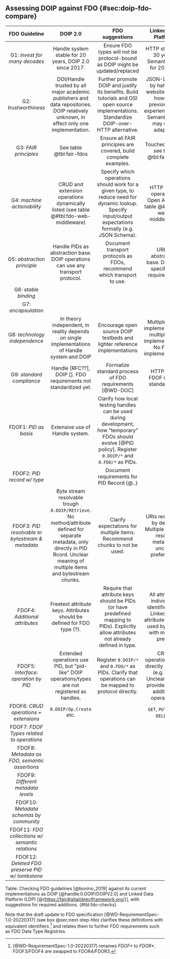 ## Assessing DOIP against FDO {#sec:doip-fdo-compare}

| **FDO Guideline**                                    | DOIP 2.0            | FDO suggestions     | Linked Data Platform | LDP suggestion       |
|:------------------------------------------------:|:-------------------:|:-------------------:|:--------------------:|:--------------------:|
| G1: _invest for many decades_                    | Handle system stable for 20 years, DOIP 2.0 since 2017. | Ensure FDO types will not be protocol-bound as DOIP might be updated/replaced | HTTP stable for 30 years, Semantic Web for 20 years | Keep flexibility of RDF serialization formats which may change more frequently | 
| G2: _trustworthiness_                            | DOI/Handle trusted by all major academic publishers and data repositories. DOIP relatively unknown, in effect only one implementation. |  Further promote DOIP and justify its benefits. Build tutorials and OSI open source implementations. Standardize DOIP-over-HTTP alternative.  |  JSON-LD used by half of all websites [@{}], however previous bad experiences with Semantic Web may deter adapters  |  Ensure simplicity for end developers, rather than semantic overengineering. Example-driven documentation.  |
| G3: _FAIR principles_                            | See table @tbl:fair-fdos |  Ensure all FAIR principles are covered, build complete examples.   |  Touched briefly, see table @tbl:fair-fdos |  Add explicit expression to show each FAIR pcinciple fulfilled.  | 
| G4: _machine actionability_                      | CRUD and extension operations dynamically listed (see table @#tbl:fdo-web-middleware) |  Specify which operations should work for a given type, to reduce need for dynamic lookup. Specify input/output expectations formally (e.g. JSON Schema).  |  HTTP CRUD operations, Open API (see table @#tbl:fdo-web-middleware) |  Document operations so client can make subsequent HTTP calls.  |
| G5: _abstraction principle_                      |  Handle PIDs as abstraction base. DOIP operations can use any transport protocol.  | Document transport protocols as FDOs, recommend which transport to use. |  URI as abstraction base. Does not specify PID requirements.  | Give stronger deployment recommendations. |   
| G6: _stable binding_                             | 
| G7: _encapsulation_                              |
| G8: _technology independence_                    | In theory independent, in reality depends on single implementations of Handle system and DOIP  | Encourage open source DOIP testbeds and lighter reference implementations  |  Multiple HTTP implementations, multiple LDP implementations. No FDOF implementations.  |  Develop demonstrator of FDOF usage based on existing LDP server.  |
| G9: _standard compliance_                        | Handle [RFC??], DOIP []. FDO requirements not standardized yet.   | Formalize standard process of FDO requirements [@WD-DOC] |  HTTP, LDP. FDOF not yet standardized |  Formalize FDOF from FDOF-SEM working group | 
| FDOF1: _PID as basis_                            | Extensive use of Handle system.  |  Clarify how local testing handles can be used during development, how "temporary" FDOs should evolve [@PID policy]. Register `0.DOIP/*` and `0.FDO/*` as PIDs.  | 
| FDOF2: _PID record w/ type_                      |  |  Document requirements for PID Record {@..} |
| FDOF3: _PID resolvable to bytestream & metadata_ | Byte stream resolvable trough `0.DOIP/REtrieve`. No method/attribute defined for separate metadata, only directly in PID Rcord. Unclear meaning of multiple items and bytestream chunks. | Clarify expectations for multiple items. Recommend chunks to not be used. | URIs resolvable by default. Multiple ways to resolve metadata, unclear preference. |  Add FAIR Signposting and preference order.  | 
| FDOF4: _Additional attributes_                   |  Freetext attribute keys. Attributes should be defined for FDO type (?). |  Require that attribute keys should be PIDs (or have predefined mapping to PIDs). Explicitly allow attributes not already defined in type.  |  All attributes individually identified. Any Linked Data attributes can be used by URI or with mapped prefix.  |  Clarify type expectations of required/recommended/optional attributes.  |
| FDOF5: _Interface: operation by PID_             | Extended operations use PID, but "pid-like" DOIP operations/types are not registered as handles. | Register `0.DOIP/*` and `0.FDO/*` as PIDs. Clarify that operations can be mapped to protocol directly. | CRUD operations used directly in HTTP (e.g. `PUT`). Unclear how to provide PID for additional operations. |  Specify how additional operations should be called over HTTP. | 
| FDOF6: _CRUD operations + extensions_            | `0.DOIP/Op.Create` etc. | | `GET`, `PUT`, `POST`, `DELETE`. |  |
| FDOF7: _FDOF Types related to operations_        |
| FDOF8: _Metadata as FDO, semantic assertions_    | 
| FDOF9: _Different metadata levels_               |
| FDOF10: _Metadata schemas by community_          |
| FDOF11: _FDO collections w/ semantic relations_  |
| FDOF12: _Deleted FDO preserve PID w/ tombstone_  |
Table: Checking FDO guidelines [@bonino_2019] against its current implementations as DOIP [@handle:0.DOIP/DOIPV2.0] and Linked Data Platform (LDP) [@{https://fairdigitalobjectframework.org/}], with suggestions for required additions.
{#tbl:fdo-checks}

Note that the draft update to FDO specification [@WD-RequirementSpec-1.0-20220317] (see box @sec:next-step-fdo) clarifies these definitions with equivalent identifiers [^2] and relates them to further FDO requirements such as FDO Data Type Registries. 

[^2]: [@WD-RequirementSpec-1.0-20220317] renames _FDOF*_ to _FDOR*_, FDOF3/FDOF4 are swapped to FDOR4/FDOR3.

